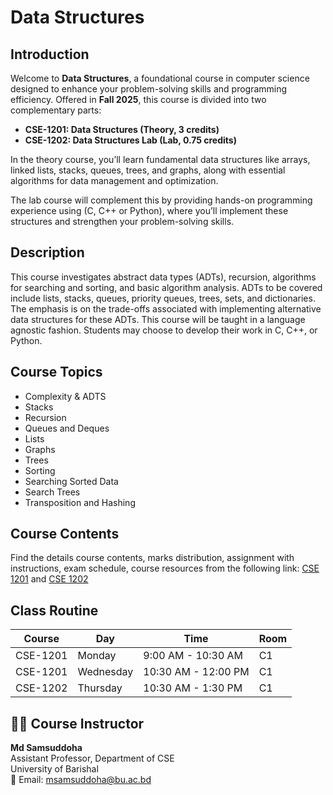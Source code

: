 # Data Structures

## Introduction
Welcome to **Data Structures**, a foundational course in computer science designed to enhance your problem-solving skills and programming efficiency. Offered in **Fall 2025**, this course is divided into two complementary parts:
- **CSE-1201: Data Structures (Theory, 3 credits)**
- **CSE-1202: Data Structures Lab (Lab, 0.75 credits)**

In the theory course, you’ll learn fundamental data structures like arrays, linked lists, stacks, queues, trees, and graphs, along with essential algorithms for data management and optimization.

The lab course will complement this by providing hands-on programming experience using (C, C++ or Python), where you’ll implement these structures and strengthen your problem-solving skills.

## Description
This course investigates abstract data types (ADTs), recursion, algorithms for searching and sorting, and basic algorithm analysis. ADTs to be covered include lists, stacks, queues, priority queues, trees, sets, and dictionaries. The emphasis is on the trade-offs associated with implementing alternative data structures for these ADTs. This course will be taught in a language agnostic fashion. Students may choose to develop their work in C, C++, or Python.

## Course Topics
- Complexity & ADTS
- Stacks
- Recursion
- Queues and Deques
- Lists
- Graphs
- Trees
- Sorting
- Searching Sorted Data
- Search Trees
- Transposition and Hashing

## Course Contents
Find the details course contents, marks distribution, assignment with instructions, exam schedule, course resources from the following link:
[CSE 1201](https://github.com/samsuddoha/ds/blob/main/content_cse_1201.md) and [CSE 1202](https://github.com/samsuddoha/ds/blob/main/content_cse_1202.md)


## Class Routine
| Course   | Day        | Time             | Room |
|----------|-----------|------------------|------|
| CSE-1201 | Monday     | 9:00 AM - 10:30 AM| C1   |
| CSE-1201 | Wednesday  | 10:30 AM - 12:00 PM | C1 |
| CSE-1202 | Thursday   | 10:30 AM - 1:30 PM | C1  |

## 👨‍🏫 Course Instructor

**Md Samsuddoha**  
Assistant Professor, Department of CSE  
University of Barishal  
📧 Email: [msamsuddoha@bu.ac.bd](mailto:msamsuddoha@bu.ac.bd)
